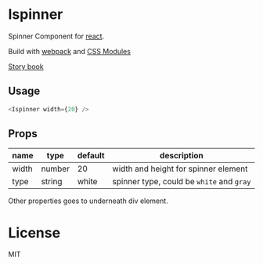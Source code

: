 # Ispinner

Spinner Component for [react](https://facebook.github.io/react/).

Build with [webpack](https://webpack.github.io/) and [CSS Modules](https://github.com/css-modules/css-modules)

[Story book](https://rc-component.github.io/ispinner/)

## Usage

``` javascript
<Ispinner width={20} />
```

## Props

name   | type   | default    | description
-------| ------ | ---------- | ------------
width  | number | 20         | width and height for spinner element
type   | string | white      | spinner type, could be `white` and `gray`

Other properties goes to underneath div element.

# License

MIT
